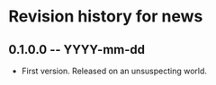 # Revision history for news

## 0.1.0.0 -- YYYY-mm-dd

* First version. Released on an unsuspecting world.
